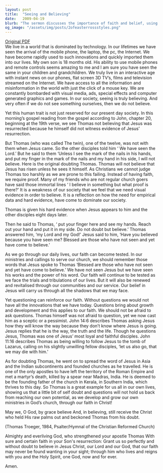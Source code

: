 ```yaml
---
layout: post
title:  "Seeing and Believing"
date:   2009-04-19
blurb: "The sermon discusses the importance of faith and belief, using the story of Doubting Thomas as a key example. It highlights how our society is often reliant on visual evidence to believe in something, and how this can be a weakness. The sermon encourages questioning and doubt as a means to strengthen faith and belief."
og_image: "/assets/img/posts/2ofeasterrossstyles.png"
---
```

[Original PDF](/assets/pdf/2ofeasterrossstyles.pdf)    
We live in a world that is dominated by technology. In our lifetimes we have seen the arrival of the mobile phone, the laptop, the pc, the Internet. We have become rapidly used to such innovations and quickly imported them into our lives. My own son is 18 months old. His ability to use mobile phones and remote controls seems amazing to me and I am sure you have seen the same in your children and grandchildren. We truly live in an interactive age with instant news on our phones, flat screen 3D TV’s, films and television streamed on the Internet. We have access to all the information and misinformation in the world with just the click of a mouse key. We are constantly bombarded with visual media, ads, special effects and computer generated graphics and games. In our society, seeing is truly believing. And very often if we do not see something ourselves, then we do not believe.

Yet this human trait is not just reserved for our present day society. In this morning’s gospel reading from the gospel according to John, chapter 20, beginning at the 19th verse, we see Thomas not believing that Jesus was resurrected because he himself did not witness evidence of Jesus’ resurrection.

But Thomas (who was called The twin), one of the twelve, was not with them when Jesus came. So the other disciples told him ‘ We have seen the Lord.’ But he said to them ‘Unless I see the mark of the nails in his hands, and put my finger in the mark of the nails and my hand in his side, I will not believe. Here is the original doubting Thomas. Thomas will not believe that Jesus has risen unless he sees it himself. As Christians we cannot judge Thomas too harshly as we are prone to this failing. Instead of having faith, we require proof. Many of my friends who are not regular church goers have said those immortal lines ‘ I believe in something but what proof is there?’ It is a weakness of our society that we feel that we need visual evidence in order to believe. It is a reflection on how the need for empirical data and hard evidence, have come to dominate our society.

Thomas is given his hard evidence when Jesus appears to him and the other disciples eight days later.

Then he said to Thomas, ‘ put your finger here and see my hands. Reach out your hand and put it in my side. Do not doubt but believe.’ Thomas answered him, ‘my Lord and my God!’ Jesus said to him, ‘Have you believed because you have seen me? Blessed are those who have not seen and yet have come to believe.’

As we go through our daily lives, our faith can become tested. In our ministries and callings to serve our church, we should remember those words that Jesus spoke to Thomas ‘Blessed are those who have not seen and yet have come to believe.’ We have not seen Jesus but we have seen his works and the power of his word. Our faith will continue to be tested as we face the trials and tribulations of our lives. But it will also be renewed and revitalised through our communities and our service. Our belief in Jesus will carry us through all the shadows that we may face.

Yet questioning can reinforce our faith. Without questions we would not have all the innovations that we have today. Questions bring about growth and development and this applies to our faith. We should not be afraid to ask questions. Thomas himself was not afraid to question, yet we now cast him as a sceptic or a pessimist. John 14:6 describes Thomas asking Jesus how they will know the way because they don’t know where Jesus is going. Jesus replies that he is the way, the truth and the life. Though he questions Jesus, Thomas was one of Jesus’ most loyal and faithful disciples. John 11:16 describes Thomas as being willing to follow Jesus to the tomb of Lazarus, calling on his slightly unwilling fellow disciples, ‘let us also go, that we may die with him.’

As for doubting Thomas, he went on to spread the word of Jesus in Asia and the Indian subcontinents and founded churches as he travelled. He is one of the only apostles to have left the territory of the Roman Empire and met a martyr’s death, killed by a spear near Madras, India. He is deemed to be the founding father of the church in Kerala, in Southern India, which thrives to this day. So Thomas is a great example for us all in our own lives, showing us that a little bit of self doubt and questions will not hold us back from reaching our own potential, as we develop and grow our own ministries in God’s church, through our faith in Christ!

May we, O God, by grace believe
And, in believing, still receive
the Christ who held His raw palms out
and beckoned Thomas from his doubt.

(Thomas Troeger, 1984, Psalter/Hymnal of the Christian Reformed Church)

Almighty and everliving God, who strengthened your apostle Thomas With sure and certain faith in your Son's resurrection: Grant us so perfectly and without doubt to believe in Jesus Christ, our Lord and our God, that our faith may never be found wanting in your sight; through him who lives and reigns with you and the Holy Spirit, one God, now and for ever.

Amen.
